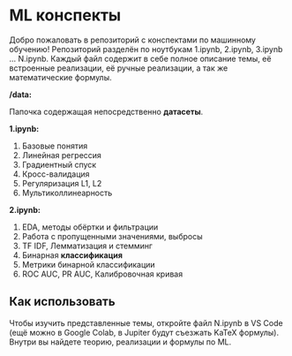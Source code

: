 # ML конспекты

Добро пожаловать в репозиторий с конспектами по машинному обучению! Репозиторий разделён по ноутбукам 1.ipynb, 2.ipynb, 3.ipynb ... N.ipynb.
Каждый файл содержит в себе полное описание темы, её встроенные реализации, её ручные реализации, а так же математические 
формулы.

**/data:**

Папочка содержащая непосредственно **датасеты**.

**1.ipynb:**
1. Базовые понятия
2. Линейная регрессия
3. Градиентный спуск
4. Кросс-валидация
5. Регуляризация L1, L2
6. Мультиколлинеарность

**2.ipynb:**
1. EDA, методы обёртки и фильтрации
2. Работа с пропущенными значениями, выбросы
3. TF IDF, Лемматизация и стемминг 
4. Бинарная **классификация**
5. Метрики бинарной классификации
6. ROC AUC, PR AUC, Калибровочная кривая

## Как использовать

Чтобы изучить представленные темы, откройте файл N.ipynb в VS Code (ещё можно в Google Colab, в Jupiter будут съезжать KaTeX формулы). Внутри вы найдете теорию, реализации и формулы по ML.


